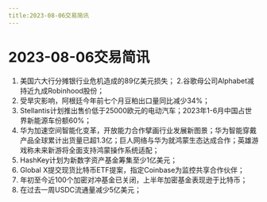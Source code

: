 ```yaml
---
title:2023-08-06交易简讯
---
```

# 2023-08-06交易简讯
1. 美国六大行分摊银行业危机造成的89亿美元损失；
2.谷歌母公司Alphabet减持近九成Robinhood股份；
3. 受旱灾影响，阿根廷今年前七个月豆粕出口量同比减少34%；
4. Stellantis计划推出售价低于25000欧元的电动汽车；2023年1-6月中国占世界新能源车份额60%；
5. 华为加速空间智能化变革，开放能力合作擘画行业发展新图景；华为智能穿戴产品全球累计出货量已超1.3亿；巨人网络与华为就鸿蒙生态达成合作；英雄游戏称未来新游将全面支持鸿蒙操作系统适配；
6. HashKey计划为新数字资产基金筹集至少1亿美元；
7. Global X提交现货比特币ETF提案，指定Coinbase为监控共享合作伙伴；
8. 年初至今近100个加密对冲基金已关闭，上半年加密基金表现逊于比特币；
9. 在过去一周USDC流通量减少5亿美元；
